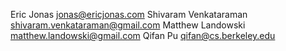 Eric Jonas <jonas@ericjonas.com>
Shivaram Venkataraman <shivaram.venkataraman@gmail.com>
Matthew Landowski <matthew.landowski@gmail.com>
Qifan Pu <qifan@cs.berkeley.edu> 
